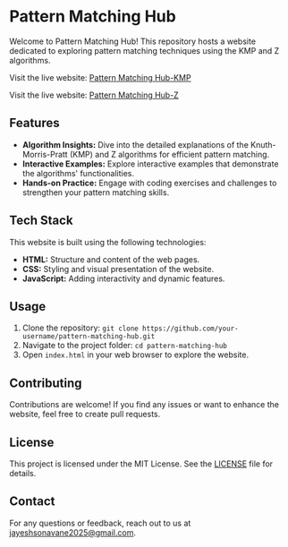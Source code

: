  
# Pattern Matching Hub

Welcome to Pattern Matching Hub! This repository hosts a website dedicated to exploring pattern matching techniques using the KMP and Z algorithms.

Visit the live website: [Pattern Matching Hub-KMP](https://your-website-link-here.com)


Visit the live website: [Pattern Matching Hub-Z](  https://kmppatternsearchingjay.netlify.app/)

## Features

- **Algorithm Insights:** Dive into the detailed explanations of the Knuth-Morris-Pratt (KMP) and Z algorithms for efficient pattern matching.
- **Interactive Examples:** Explore interactive examples that demonstrate the algorithms' functionalities.
- **Hands-on Practice:** Engage with coding exercises and challenges to strengthen your pattern matching skills.

## Tech Stack

This website is built using the following technologies:

- **HTML:** Structure and content of the web pages.
- **CSS:** Styling and visual presentation of the website.
- **JavaScript:** Adding interactivity and dynamic features.

## Usage

1. Clone the repository: `git clone https://github.com/your-username/pattern-matching-hub.git`
2. Navigate to the project folder: `cd pattern-matching-hub`
3. Open `index.html` in your web browser to explore the website.

## Contributing

Contributions are welcome! If you find any issues or want to enhance the website, feel free to create pull requests.

## License

This project is licensed under the MIT License. See the [LICENSE](LICENSE) file for details.

## Contact

For any questions or feedback, reach out to us at   [jayeshsonavane2025@gmail.com](mailto:jayeshsonavane2025@gmail.com).
